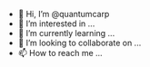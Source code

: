 - 👋 Hi, I’m @quantumcarp
- 👀 I’m interested in ...
- 🌱 I’m currently learning ...
- 💞️ I’m looking to collaborate on ...
- 📫 How to reach me ...

<!---
quantumcarp/quantumcarp is a ✨ special ✨ repository because its `README.md` (this file) appears on your GitHub profile.
You can click the Preview link to take a look at your changes.
--->
